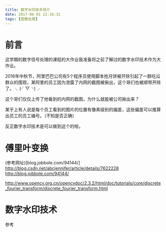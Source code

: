 ```yaml
---
title: 数字水印技术简介
date: 2017-06-01 22:16:31
tags: [图像处理]
---
```

# 前言

这学期的数字信号处理的课程的大作业我准备将之前了解过的数字水印技术作为大作业。

2016年中秋节，阿里巴巴公司有5个程序员使用脚本抢月饼被开除引起了一群吃瓜群众的围观，某阿里的员工因为泄露了内网的截图被揪出，这个哥们也被顺带开除了。 ╮(╯▽╰)╭

这个哥们仅仅上传了他看到的内网的截图，为什么就能被公司揪出来？

某乎上有人说是每个员工看到的图片的位置有像素级别的偏差，这些偏差可以推算出员工的员工编号。（不知是否正确）

反正数字水印技术是可以做到这个的啦。


# 傅里叶变换
(参考网址)[blog.jobbole.com/94144/]
http://blog.csdn.net/abcjennifer/article/details/7622228
http://blog.jobbole.com/94144/


http://www.opencv.org.cn/opencvdoc/2.3.2/html/doc/tutorials/core/discrete_fourier_transform/discrete_fourier_transform.html

# 数字水印技术
参考